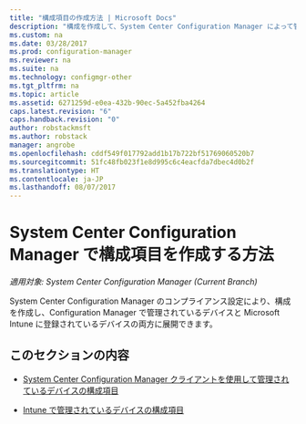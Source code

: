 ```yaml
---
title: "構成項目の作成方法 | Microsoft Docs"
description: "構成を作成して、System Center Configuration Manager によって管理され、Microsoft Intune に登録されているデバイスに展開します。"
ms.custom: na
ms.date: 03/28/2017
ms.prod: configuration-manager
ms.reviewer: na
ms.suite: na
ms.technology: configmgr-other
ms.tgt_pltfrm: na
ms.topic: article
ms.assetid: 6271259d-e0ea-432b-90ec-5a452fba4264
caps.latest.revision: "6"
caps.handback.revision: "0"
author: robstackmsft
ms.author: robstack
manager: angrobe
ms.openlocfilehash: cddf549f017792add1b17b722bf51769060520b7
ms.sourcegitcommit: 51fc48fb023f1e8d995c6c4eacfda7dbec4d0b2f
ms.translationtype: HT
ms.contentlocale: ja-JP
ms.lasthandoff: 08/07/2017
---
```

# <a name="how-to-create-configuration-items-in-system-center-configuration-manager"></a>System Center Configuration Manager で構成項目を作成する方法

*適用対象: System Center Configuration Manager (Current Branch)*

System Center Configuration Manager のコンプライアンス設定により、構成を作成し、Configuration Manager で管理されているデバイスと Microsoft Intune に登録されているデバイスの両方に展開できます。  

## <a name="in-this-section"></a>このセクションの内容  

-   [System Center Configuration Manager クライアントを使用して管理されているデバイスの構成項目](../../compliance/deploy-use/configuration-items-for-devices-managed-with-the-client.md)  

-   [Intune で管理されているデバイスの構成項目](../../compliance/deploy-use/configuration-items-for-devices-managed-without-the-client.md)  
